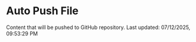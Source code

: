 # Auto Push File

Content that will be pushed to GitHub repository.
Last updated: 07/12/2025, 09:53:29 PM